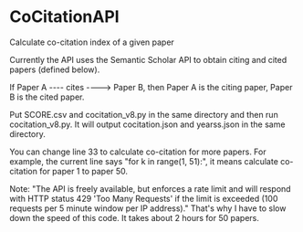 # CoCitationAPI
Calculate co-citation index of a given paper

Currently the API uses the Semantic Scholar API to obtain citing and cited papers (defined below).

If Paper A ---- cites ----> Paper B, then Paper A is the citing paper, Paper B is the cited paper. 

Put SCORE.csv and cocitation_v8.py in the same directory and then run cocitation_v8.py. It will output cocitation.json and yearss.json in the same directory. 

You can change line 33 to calculate co-citation for more papers. For example, the current line says "for k in range(1, 51):", it means calculate co-citation for paper 1 to paper 50.

Note: "The API is freely available, but enforces a rate limit and will respond with HTTP status 429 'Too Many Requests' if the limit is exceeded (100 requests per 5 minute window per IP address)." That's why I have to slow down the speed of this code. It takes about 2 hours for 50 papers.

